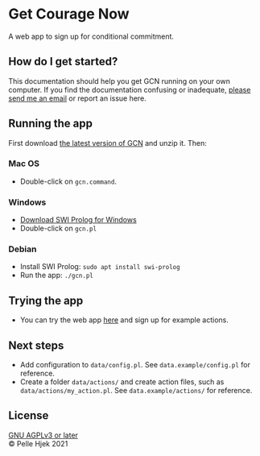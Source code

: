 # Get Courage Now
A web app to sign up for conditional commitment.

## How do I get started?
This documentation should help you get GCN running on your own computer. If you find the documentation confusing or inadequate, [please send me an email](mailto:hjek@member.fsf.org) or report an issue here.

## Running the app
First download [the latest version of GCN](https://github.com/hjek/get-courage-now/archive/refs/heads/main.zip) and unzip it. Then:
### Mac OS
* Double-click on `gcn.command`.
### Windows
* [Download SWI Prolog for Windows](https://www.swi-prolog.org/download/stable/bin/swipl-8.2.4-1.x64.exe.envelope)
* Double-click on `gcn.pl`
### Debian
* Install SWI Prolog: `sudo apt install swi-prolog`
* Run the app: `./gcn.pl`

## Trying the app
- You can try the web app [here](https://localhost:8080) and sign up for example actions.

## Next steps
- Add configuration to `data/config.pl`. See `data.example/config.pl` for reference.
- Create a folder `data/actions/` and create action files, such as `data/actions/my_action.pl`. See `data.example/actions/` for reference.

## License
[GNU AGPLv3 or later](https://www.gnu.org/licenses/agpl-3.0.en.html)  
© Pelle Hjek 2021
